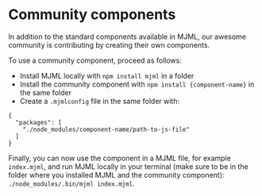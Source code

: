 # Community components

In addition to the standard components available in MJML, our awesome community is contributing by creating their own components.

To use a community component, proceed as follows:
- Install MJML locally with `npm install mjml` in a folder
- Install the community component with `npm install {component-name}` in the same folder
- Create a `.mjmlconfig` file in the same folder with:

```
{
  "packages": [
    "./node_modules/component-name/path-to-js-file"
  ]
}
```

Finally, you can now use the component in a MJML file, for example `index.mjml`, and run MJML locally in your terminal (make sure to be in the folder where you installed MJML and the community component): `./node_modules/.bin/mjml index.mjml`.

